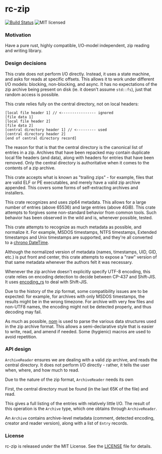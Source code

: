 # rc-zip

[![Build Status](https://travis-ci.org/rust-compress/rc-zip.svg?branch=master)](https://travis-ci.org/rust-compress/rc-zip)
![MIT licensed](https://img.shields.io/badge/license-MIT-blue.svg)

### Motivation

Have a pure rust, highly compatible, I/O-model independent, zip reading and
writing library.

### Design decisions

This crate does not perform I/O directly. Instead, it uses a state machine, and asks
for reads at specific offsets. This allows it to work under different I/O models:
blocking, non-blocking, and async. It has no expectations of the zip archive being
present on disk (ie. it doesn't assume `std::fs`), just that random access is possible.

This crate relies fully on the central directory, not on local headers:

```
[local file header 1] // <---------------- ignored
[file data 1]
[local file header 2]
[file data 2]
[central directory header 1] // <--------- used
[central directory header 2]
[end of central directory record]
```

The reason for that is that the central directory is the canonical list of
entries in a zip. Archives that have been repacked may contain duplicate local
file headers (and data), along with headers for entries that have been removed.
Only the central directory is authoritative when it comes to the contents of a
zip archive.

This crate accepts what is known as "trailing zips" - for example, files that
are valid ELF or PE executables, and merely have a valid zip archive appended.
This covers some forms of self-extracting archives and installers.

This crate recognizes and uses zip64 metadata. This allows for a large number
of entries (above 65536) and large entries (above 4GiB). This crate attempts to
forgives some non-standard behavior from common tools. Such behavior has been
observed in the wild and is, whenever possible, tested.

This crate attempts to recognize as much metadata as possible, and normalize
it. For example, MSDOS timestamps, NTFS timestamps, Extended timestamps and
Unix timestamps are supported, and they're all converted to a [chrono
DateTime<Utc>](https://crates.io/crates/chrono).

Although the normalized version of metadata (names, timestamps, UID, GID, etc.)
is put front and center, this crate attempts to expose a "raw" version of
that same metadata whenever the authors felt it was necessary.

Whenever the zip archive doesn't explicitly specify UTF-8 encoding, this crate
relies on encoding detection to decide between CP-437 and Shift-JIS. It uses
[encoding_rs](https://crates.io/crates/encoding_rs) to deal with Shift-JIS.

Due to the history of the zip format, some compatibility issues are to be
expected: for example, for archives with only MSDOS timestamps, the results
might be in the wrong timezone. For archive with very few files and non-UTF8
names, the encoding might not be detected properly, and thus decoding may fail.

As much as possible, [nom](https://crates.io/crates/nom) is used to parse the
various data structures used in the zip archive format. This allows a
semi-declarative style that is easier to write, read, and amend if needed.
Some (hygienic) macros are used to avoid repetition.

### API design

`ArchiveReader` ensures we are dealing with a valid zip archive, and reads
the central directory. It does not perform I/O directly - rather, it tells the
user when, where, and how much to read.

Due to the nature of the zip format, `ArchiveReader` needs its own

First, the central directory must be found (in the last 65K of the file) and read.

This gives a full listing of the entries with relatively little I/O. The result of this
operation is the `Archive` type, which one obtains through `ArchiveReader`.

An `Archive` contains archive-level metadata (comment, detected encoding,
creator and reader version), along with a list of `Entry` records.

### License

rc-zip is released under the MIT License. See the [LICENSE](LICENSE) file for details.

